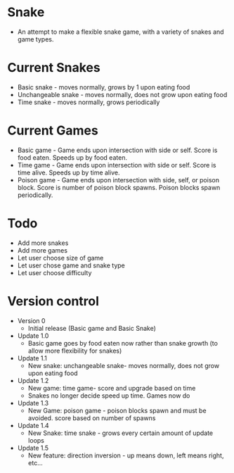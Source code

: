 # Snake
* An attempt to make a flexible snake game, with a variety of snakes and game types.

Current Snakes
===
* Basic snake - moves normally, grows by 1 upon eating food
* Unchangeable snake - moves normally, does not grow upon eating food
* Time snake - moves normally, grows periodically

Current Games
===
* Basic game - Game ends upon intersection with side or self. Score is food eaten. Speeds up by food eaten.
* Time game - Game ends upon intersection with side or self. Score is time alive. Speeds up by time alive.
* Poison game - Game ends upon intersection with side, self, or poison block. Score is number of poison block spawns. Poison blocks spawn periodically.


Todo
===
* Add more snakes
* Add more games
* Let user choose size of game
* Let user chose game and snake type
* Let user choose difficulty

Version control
===
* Version 0
	* Initial release (Basic game and Basic Snake)
* Update 1.0
	* Basic game goes by food eaten now rather than snake growth (to allow more flexibility for snakes)
* Update 1.1
	* New snake: unchangeable snake- moves normally, does not grow upon eating food
* Update 1.2
	* New game: time game- score and upgrade based on time
	* Snakes no longer decide speed up time. Games now do
* Update 1.3
	* New Game: poison game - poison blocks spawn and must be avoided. score based on number of spawns
* Update 1.4
	* New Snake: time snake - grows every certain amount of update loops
* Update 1.5
	* New feature: direction inversion - up means down, left means right, etc...



